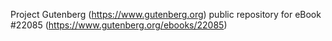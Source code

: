 Project Gutenberg (https://www.gutenberg.org) public repository for eBook #22085 (https://www.gutenberg.org/ebooks/22085)
